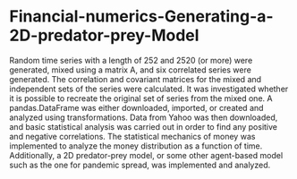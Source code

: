 # Financial-numerics-Generating-a-2D-predator-prey-Model

Random time series with a length of 252 and 2520 (or more) were generated, mixed using a matrix A, and six correlated series were generated. The correlation and covariant matrices for the mixed and independent sets of the series were calculated. It was investigated whether it is possible to recreate the original set of series from the mixed one. A pandas.DataFrame was either downloaded, imported, or created and analyzed using transformations. Data from Yahoo was then downloaded, and basic statistical analysis was carried out in order to find any positive and negative correlations. The statistical mechanics of money was implemented to analyze the money distribution as a function of time. Additionally, a 2D predator-prey model, or some other agent-based model such as the one for pandemic spread, was implemented and analyzed.
